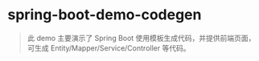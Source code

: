 # spring-boot-demo-codegen

> 此 demo 主要演示了 Spring Boot 使用模板生成代码，并提供前端页面，可生成 Entity/Mapper/Service/Controller 等代码。